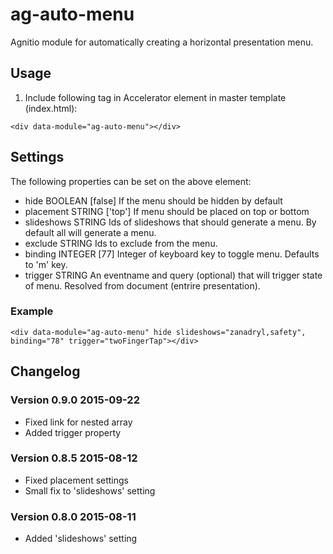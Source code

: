 ag-auto-menu
============

Agnitio module for automatically creating a horizontal presentation menu.

## Usage

1) Include following tag in Accelerator element in master template (index.html):

```<div data-module="ag-auto-menu"></div>```

## Settings

The following properties can be set on the above element:

- hide BOOLEAN [false] If the menu should be hidden by default
- placement STRING ['top'] If menu should be placed on top or bottom
- slideshows STRING Ids of slideshows that should generate a menu. By default all will generate a menu.
- exclude STRING Ids to exclude from the menu.
- binding INTEGER [77] Integer of keyboard key to toggle menu. Defaults to 'm' key.
- trigger STRING An eventname and query (optional) that will trigger state of menu. Resolved from document (entrire presentation).

### Example

```<div data-module="ag-auto-menu" hide slideshows="zanadryl,safety", binding="78" trigger="twoFingerTap"></div>```

## Changelog

### Version 0.9.0 2015-09-22
- Fixed link for nested array
- Added trigger property

### Version 0.8.5 2015-08-12
- Fixed placement settings
- Small fix to 'slideshows' setting

### Version 0.8.0 2015-08-11
- Added 'slideshows' setting